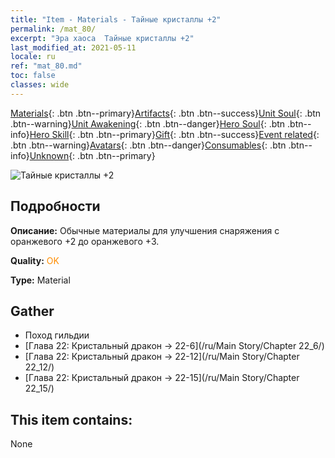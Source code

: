 ```yaml
---
title: "Item - Materials - Тайные кристаллы +2"
permalink: /mat_80/
excerpt: "Эра хаоса  Тайные кристаллы +2"
last_modified_at: 2021-05-11
locale: ru
ref: "mat_80.md"
toc: false
classes: wide
---
```

 [Materials](/ItemsRU/){: .btn .btn--primary}[Artifacts](/ItemsRU/Artifacts/){: .btn .btn--success}[Unit Soul](/ItemsRU/UnitSoul/){: .btn .btn--warning}[Unit Awakening](/ItemsRU/UnitAwakening/){: .btn .btn--danger}[Hero Soul](/ItemsRU/HeroSoul/){: .btn .btn--info}[Hero Skill](/ItemsRU/HeroSkill/){: .btn .btn--primary}[Gift](/ItemsRU/Gift/){: .btn .btn--success}[Event related](/ItemsRU/Events/){: .btn .btn--warning}[Avatars](/ItemsRU/Avatars/){: .btn .btn--danger}[Consumables](/ItemsRU/Consumables/){: .btn .btn--info}[Unknown](/ItemsRU/Unknown/){: .btn .btn--primary}

 ![Тайные кристаллы +2](/images/t/i_cailiao_shuijing3.png)

## Подробности
 **Описание:** Обычные материалы для улучшения снаряжения c оранжевого +2 до оранжевого +3.

 **Quality:** <span style="color: #FF8C00">OK</span>

 **Type:** Material

## Gather

*    Поход гильдии 
*    [Глава 22: Кристальный дракон -> 22-6](/ru/Main Story/Chapter 22_6/) 
*    [Глава 22: Кристальный дракон -> 22-12](/ru/Main Story/Chapter 22_12/) 
*    [Глава 22: Кристальный дракон -> 22-15](/ru/Main Story/Chapter 22_15/) 

## This item contains:

  None

